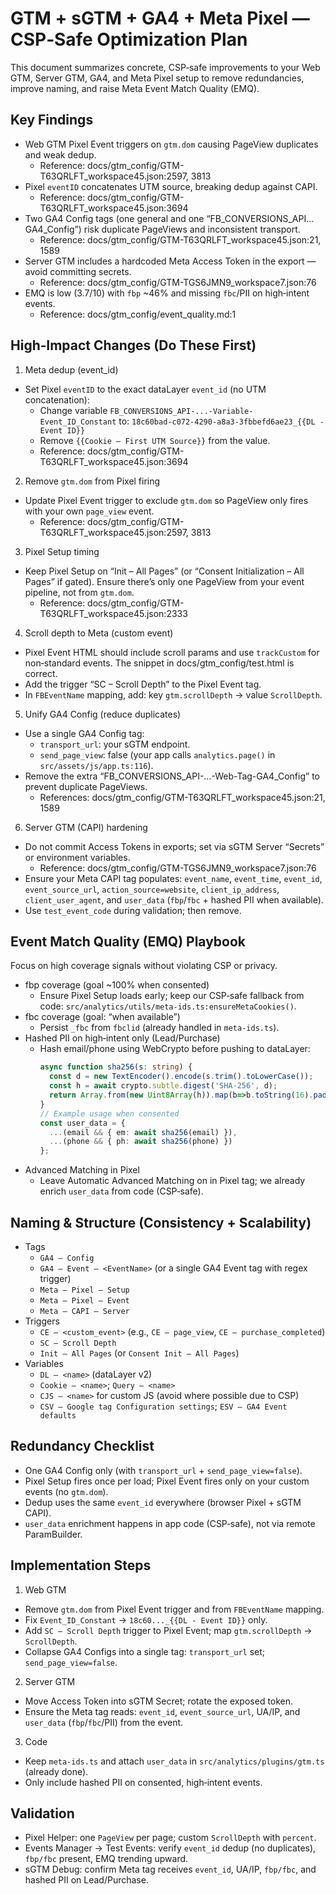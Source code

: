 # GTM + sGTM + GA4 + Meta Pixel — CSP‑Safe Optimization Plan

This document summarizes concrete, CSP‑safe improvements to your Web GTM, Server GTM, GA4, and Meta Pixel setup to remove redundancies, improve naming, and raise Meta Event Match Quality (EMQ).

## Key Findings
- Web GTM Pixel Event triggers on `gtm.dom` causing PageView duplicates and weak dedup.
  - Reference: docs/gtm_config/GTM-T63QRLFT_workspace45.json:2597, 3813
- Pixel `eventID` concatenates UTM source, breaking dedup against CAPI.
  - Reference: docs/gtm_config/GTM-T63QRLFT_workspace45.json:3694
- Two GA4 Config tags (one general and one “FB_CONVERSIONS_API… GA4_Config”) risk duplicate PageViews and inconsistent transport.
  - Reference: docs/gtm_config/GTM-T63QRLFT_workspace45.json:21, 1589
- Server GTM includes a hardcoded Meta Access Token in the export — avoid committing secrets.
  - Reference: docs/gtm_config/GTM-TGS6JMN9_workspace7.json:76
- EMQ is low (3.7/10) with `fbp` ~46% and missing `fbc`/PII on high‑intent events.
  - Reference: docs/gtm_config/event_quality.md:1

## High‑Impact Changes (Do These First)
1) Meta dedup (event_id)
- Set Pixel `eventID` to the exact dataLayer `event_id` (no UTM concatenation):
  - Change variable `FB_CONVERSIONS_API-...-Variable-Event_ID_Constant` to: `18c60bad-c072-4290-a8a3-3fbbefd6ae23_{{DL - Event ID}}`
  - Remove `{{Cookie – First UTM Source}}` from the value.
  - Reference: docs/gtm_config/GTM-T63QRLFT_workspace45.json:3694

2) Remove `gtm.dom` from Pixel firing
- Update Pixel Event trigger to exclude `gtm.dom` so PageView only fires with your own `page_view` event.
  - Reference: docs/gtm_config/GTM-T63QRLFT_workspace45.json:2597, 3813

3) Pixel Setup timing
- Keep Pixel Setup on “Init – All Pages” (or “Consent Initialization – All Pages” if gated). Ensure there’s only one PageView from your event pipeline, not from `gtm.dom`.
  - Reference: docs/gtm_config/GTM-T63QRLFT_workspace45.json:2333

4) Scroll depth to Meta (custom event)
- Pixel Event HTML should include scroll params and use `trackCustom` for non‑standard events. The snippet in docs/gtm_config/test.html is correct.
- Add the trigger “SC – Scroll Depth” to the Pixel Event tag.
- In `FBEventName` mapping, add: key `gtm.scrollDepth` → value `ScrollDepth`.

5) Unify GA4 Config (reduce duplicates)
- Use a single GA4 Config tag:
  - `transport_url`: your sGTM endpoint.
  - `send_page_view`: false (your app calls `analytics.page()` in `src/assets/js/app.ts:116`).
- Remove the extra “FB_CONVERSIONS_API-…-Web-Tag-GA4_Config” to prevent duplicate PageViews.
  - References: docs/gtm_config/GTM-T63QRLFT_workspace45.json:21, 1589

6) Server GTM (CAPI) hardening
- Do not commit Access Tokens in exports; set via sGTM Server “Secrets” or environment variables.
  - Reference: docs/gtm_config/GTM-TGS6JMN9_workspace7.json:76
- Ensure your Meta CAPI tag populates: `event_name`, `event_time`, `event_id`, `event_source_url`, `action_source=website`, `client_ip_address`, `client_user_agent`, and `user_data` (`fbp`/`fbc` + hashed PII when available).
- Use `test_event_code` during validation; then remove.

## Event Match Quality (EMQ) Playbook
Focus on high coverage signals without violating CSP or privacy.

- fbp coverage (goal ~100% when consented)
  - Ensure Pixel Setup loads early; keep our CSP‑safe fallback from code: `src/analytics/utils/meta-ids.ts:ensureMetaCookies()`.
- fbc coverage (goal: “when available”)
  - Persist `_fbc` from `fbclid` (already handled in `meta-ids.ts`).
- Hashed PII on high‑intent only (Lead/Purchase)
  - Hash email/phone using WebCrypto before pushing to dataLayer:
    ```ts
    async function sha256(s: string) {
      const d = new TextEncoder().encode(s.trim().toLowerCase());
      const h = await crypto.subtle.digest('SHA-256', d);
      return Array.from(new Uint8Array(h)).map(b=>b.toString(16).padStart(2,'0')).join('');
    }
    // Example usage when consented
    const user_data = {
      ...(email && { em: await sha256(email) }),
      ...(phone && { ph: await sha256(phone) })
    };
    ```
- Advanced Matching in Pixel
  - Leave Automatic Advanced Matching on in Pixel tag; we already enrich `user_data` from code (CSP‑safe).

## Naming & Structure (Consistency + Scalability)
- Tags
  - `GA4 – Config`
  - `GA4 – Event – <EventName>` (or a single GA4 Event tag with regex trigger)
  - `Meta – Pixel – Setup`
  - `Meta – Pixel – Event`
  - `Meta – CAPI – Server`
- Triggers
  - `CE – <custom_event>` (e.g., `CE – page_view`, `CE – purchase_completed`)
  - `SC – Scroll Depth`
  - `Init – All Pages` (or `Consent Init – All Pages`)
- Variables
  - `DL – <name>` (dataLayer v2)
  - `Cookie – <name>`; `Query – <name>`
  - `CJS – <name>` for custom JS (avoid where possible due to CSP)
  - `CSV – Google tag Configuration settings`; `ESV – GA4 Event defaults`

## Redundancy Checklist
- One GA4 Config only (with `transport_url` + `send_page_view=false`).
- Pixel Setup fires once per load; Pixel Event fires only on your custom events (no `gtm.dom`).
- Dedup uses the same `event_id` everywhere (browser Pixel + sGTM CAPI).
- `user_data` enrichment happens in app code (CSP‑safe), not via remote ParamBuilder.

## Implementation Steps
1. Web GTM
  - Remove `gtm.dom` from Pixel Event trigger and from `FBEventName` mapping.
  - Fix `Event_ID_Constant` → `18c60..._{{DL - Event ID}}` only.
  - Add `SC – Scroll Depth` trigger to Pixel Event; map `gtm.scrollDepth` → `ScrollDepth`.
  - Collapse GA4 Configs into a single tag: `transport_url` set; `send_page_view=false`.
2. Server GTM
  - Move Access Token into sGTM Secret; rotate the exposed token.
  - Ensure the Meta tag reads: `event_id`, `event_source_url`, UA/IP, and `user_data` (`fbp`/`fbc`/PII) from the event.
3. Code
  - Keep `meta-ids.ts` and attach `user_data` in `src/analytics/plugins/gtm.ts` (already done).
  - Only include hashed PII on consented, high‑intent events.

## Validation
- Pixel Helper: one `PageView` per page; custom `ScrollDepth` with `percent`.
- Events Manager → Test Events: verify `event_id` dedup (no duplicates), `fbp/fbc` present, EMQ trending upward.
- sGTM Debug: confirm Meta tag receives `event_id`, UA/IP, `fbp/fbc`, and hashed PII on Lead/Purchase.

